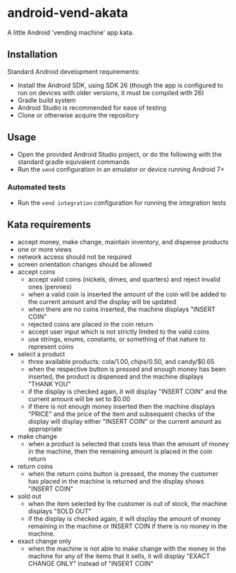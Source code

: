 # android-vend-akata

A little Android 'vending machine' app kata.

## Installation

Standard Android development requirements: 

* Install the Android SDK, using SDK 26 (though the app is configured to run on devices with older versions, it must be compiled with 26)
* Gradle build system
* Android Studio is recommended for ease of testing
* Clone or otherwise acquire the repository

## Usage

* Open the provided Android Studio project, or do the following with the standard gradle equivalent commands
* Run the `vend` configuration in an emulator or device running Android 7+

### Automated tests

* Run the `vend integration` configuration for running the integration tests   

## Kata requirements

* accept money, make change, maintain inventory, and dispense products
* one or more views
* network access should not be required
* screen orientation changes should be allowed
* accept coins
  * accept valid coins (nickels, dimes, and quarters) and reject invalid ones (pennies)
  * when a valid coin is inserted the amount of the coin will be added to the current amount and the display will be updated
  * when there are no coins inserted, the machine displays "INSERT COIN"
  * rejected coins are placed in the coin return
  * accept user input which is not strictly limited to the valid coins
  * use strings, enums, constants, or something of that nature to represent coins
* select a product
  * three available products: cola/$1.00, chips/$0.50, and candy/$0.65
  * when the respective button is pressed and enough money has been inserted, the product is dispensed and the machine displays "THANK YOU"
  * if the display is checked again, it will display "INSERT COIN" and the current amount will be set to $0.00
  * if there is not enough money inserted then the machine displays "PRICE" and the price of the item and subsequent checks of the display will display either "INSERT COIN" or the current amount as appropriate
* make change
  * when a product is selected that costs less than the amount of money in the machine, then the remaining amount is placed in the coin return
* return coins
  * when the return coins button is pressed, the money the customer has placed in the machine is returned and the display shows "INSERT COIN"
* sold out
  * when the item selected by the customer is out of stock, the machine displays "SOLD OUT"
  * if the display is checked again, it will display the amount of money remaining in the machine or INSERT COIN if there is no money in the machine.
* exact change only
  * when the machine is not able to make change with the money in the machine for any of the items that it sells, it will display "EXACT CHANGE ONLY" instead of "INSERT COIN"

